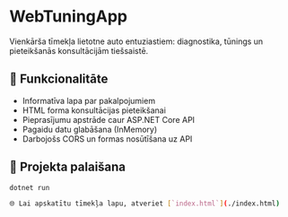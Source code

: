 
# WebTuningApp

Vienkārša tīmekļa lietotne auto entuziastiem: diagnostika, tūnings un pieteikšanās konsultācijām tiešsaistē.

## 📌 Funkcionalitāte

- Informatīva lapa par pakalpojumiem
- HTML forma konsultācijas pieteikšanai
- Pieprasījumu apstrāde caur ASP.NET Core API
- Pagaidu datu glabāšana (InMemory)
- Darbojošs CORS un formas nosūtīšana uz API

## 🚀 Projekta palaišana

```bash
dotnet run

🌐 Lai apskatītu tīmekļa lapu, atveriet [`index.html`](./index.html)
